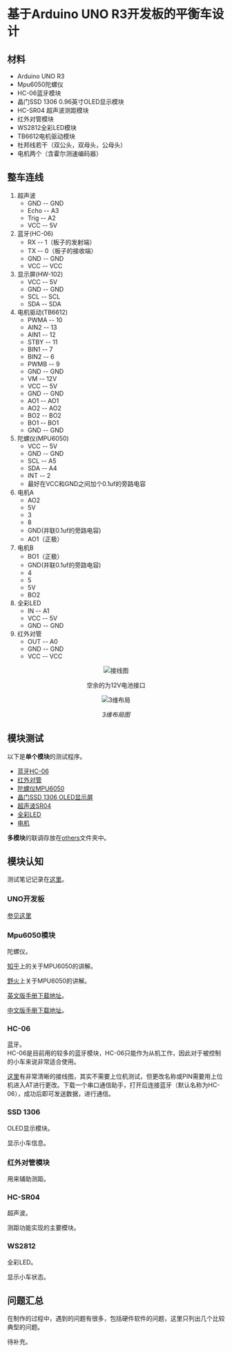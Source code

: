 # 基于Arduino UNO R3开发板的平衡车设计
## 材料
- Arduino UNO R3
- Mpu6050陀螺仪
- HC-06蓝牙模块
- 晶门SSD 1306 0.96英寸OLED显示模块
- HC-SR04 超声波测距模块
- 红外对管模块
- WS2812全彩LED模块
- TB6612电机驱动模块
- 杜邦线若干（双公头，双母头，公母头）
- 电机两个（含霍尔测速编码器）

## 整车连线
1. 超声波 
    + GND -- GND
    + Echo -- A3
    + Trig -- A2
    + VCC -- 5V
2. 蓝牙(HC-06) 
    + RX -- 1（板子的发射端）
    + TX -- 0（板子的接收端）
    + GND -- GND
    + VCC -- VCC
3. 显示屏(HW-102)  
    + VCC -- 5V
    + GND -- GND
    + SCL -- SCL
    + SDA -- SDA
4. 电机驱动(TB6612)
    + PWMA -- 10
    + AIN2 -- 13
    + AIN1 -- 12
    + STBY -- 11
    + BIN1 -- 7
    + BIN2 -- 6
    + PWMB -- 9
    + GND -- GND
    + VM -- 12V
    + VCC -- 5V
    + GND -- GND
    + AO1 -- AO1
    + AO2 -- AO2
    + BO2 -- BO2
    + BO1 -- BO1
    + GND -- GND
5. 陀螺仪(MPU6050) 
    + VCC -- 5V
    + GND -- GND
    + SCL -- A5
    + SDA -- A4
    + INT -- 2
    + 最好在VCC和GND之间加个0.1uf的旁路电容
6. 电机A
    + AO2
    + 5V
    + 3
    + 8
    + GND(并联0.1uf的旁路电容)
    + AO1（正极）
7. 电机B
    + BO1（正极）
    + GND(并联0.1uf的旁路电容)
    + 4
    + 5
    + 5V
    + BO2
8. 全彩LED  
    + IN -- A1
    + VCC -- 5V
    + GND -- GND
9. 红外对管  
    + OUT -- A0
    + GND -- GND
    + VCC -- VCC

<div align="center"><img src="https://s2.ax1x.com/2019/07/09/ZyMTV1.png" alt="接线图" border="0" />

空余的为12V电池接口</div>

<div align="center"><img src="https://s2.ax1x.com/2019/07/11/ZRYGQA.jpg" alt="3维布局" />

*3维布局图*</div>

## 模块测试
以下是**单个模块**的测试程序。
- [蓝牙HC-06](https://github.com/JadenNeal/Balance-Car/blob/master/Bluetooth/Bluetooth.ino)
- [红外对管](https://github.com/JadenNeal/Balance-Car/blob/master/Infra/Infra.ino)
- [陀螺仪MPU6050](https://github.com/JadenNeal/Balance-Car/blob/master/MPU6050/MPU6050.ino)
- [晶门SSD 1306 OLED显示屏](https://github.com/JadenNeal/Balance-Car/blob/master/OLED/OLED.ino)
- [超声波SR04](https://github.com/JadenNeal/Balance-Car/blob/master/Ultrasonic/Ultrasonic.ino)
- [全彩LED](https://github.com/JadenNeal/Balance-Car/blob/master/fullLED/fullLED.ino)
- [电机](https://github.com/JadenNeal/Balance-Car/blob/master/motor/motor.ino)

**多模块**的联调存放在[others](https://github.com/JadenNeal/Balance-Car/tree/master/others)文件夹中。

## 模块认知
测试笔记记录在[这里](https://github.com/JadenNeal/Balance-Car/tree/master/TEST_NOTES)。
### UNO开发板
[参见这里](https://github.com/JadenNeal/Balance-Car/blob/master/TEST_NOTES/20190708/UNO_R3%E5%BC%80%E5%8F%91%E6%9D%BF%E7%AC%94%E8%AE%B0.md)
### Mpu6050模块
陀螺仪。  

[知乎](https://zhuanlan.zhihu.com/p/20082486)上的关于MPU6050的讲解。

[野火](http://www.luwl.net/wp-content/uploads/2017/03/MPU6050%E6%95%99%E7%A8%8B.pdf)上关于MPU6050的讲解。

[英文版手册下载地址](http://pdf1.alldatasheetcn.com/datasheet-pdf/view/517744/ETC1/MPU-6050.html)。

[中文版手册下载地址](https://wenku.baidu.com/view/a0c0f751a31614791711cc7931b765ce04087a13.html)。

### HC-06
蓝牙。  
HC-06是目前用的较多的蓝牙模块，HC-06只能作为从机工作，因此对于被控制的小车来说非常适合使用。

[这里](https://www.jianshu.com/p/5c220d0d3692)有非常清晰的接线图，其实不需要上位机测试，但更改名称或PIN需要用上位机进入AT进行更改。下载一个串口通信助手，打开后连接蓝牙（默认名称为HC-06），成功后即可发送数据，进行通信。

### SSD 1306
OLED显示模块。

显示小车信息。

### 红外对管模块
用来辅助测距。

### HC-SR04
超声波。

测距功能实现的主要模块。 

### WS2812
全彩LED。

显示小车状态。

## 问题汇总
在制作的过程中，遇到的问题有很多，包括硬件软件的问题，这里只列出几个比较典型的问题。

待补充。
